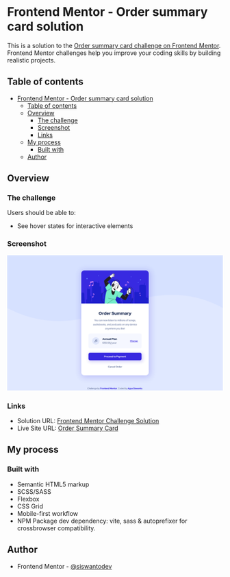 # Frontend Mentor - Order summary card solution

This is a solution to the [Order summary card challenge on Frontend Mentor](https://www.frontendmentor.io/challenges/order-summary-component-QlPmajDUj). Frontend Mentor challenges help you improve your coding skills by building realistic projects.

## Table of contents

- [Frontend Mentor - Order summary card solution](#frontend-mentor---order-summary-card-solution)
  - [Table of contents](#table-of-contents)
  - [Overview](#overview)
    - [The challenge](#the-challenge)
    - [Screenshot](#screenshot)
    - [Links](#links)
  - [My process](#my-process)
    - [Built with](#built-with)
  - [Author](#author)

## Overview

### The challenge

Users should be able to:

- See hover states for interactive elements

### Screenshot

![](./screenshot.png)

### Links

- Solution URL: [Frontend Mentor Challenge Solution](https://www.frontendmentor.io/solutions/order-summary-component-using-grid-flexbox-sass-and-bem-ZWjl8G4t0w)
- Live Site URL: [Order Summary Card](https://fem-order-summary-component-good.netlify.app/)

## My process

### Built with

- Semantic HTML5 markup
- SCSS/SASS
- Flexbox
- CSS Grid
- Mobile-first workflow
- NPM Package dev dependency: vite, sass & autoprefixer for crossbrowser compatibility.

## Author

- Frontend Mentor - [@siswantodev](https://www.frontendmentor.io/profile/siswantodev)
